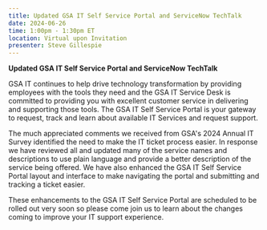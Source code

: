 ```yaml
---
title: Updated GSA IT Self Service Portal and ServiceNow TechTalk
date: 2024-06-26
time: 1:00pm - 1:30pm ET
location: Virtual upon Invitation
presenter: Steve Gillespie
---
```

<!--StartFragment-->

**Updated GSA IT Self Service Portal and ServiceNow TechTalk**

GSA IT continues to help drive technology transformation by providing employees with the tools they need and the GSA IT Service Desk is committed to providing you with excellent customer service in delivering and supporting those tools. The GSA IT Self Service Portal is your gateway to request, track and learn about available IT Services and request support.



The much appreciated comments we received from GSA's 2024 Annual IT Survey identified the need to make the IT ticket process easier. In response we have reviewed all and updated many of the service names and descriptions to use plain language and provide a better description of the service being offered. We have also enhanced the GSA IT Self Service Portal layout and interface to make navigating the portal and submitting and tracking a ticket easier. 



These enhancements to the GSA IT Self Service Portal are scheduled to be rolled out very soon so please come join us to learn about the changes coming to improve your IT support experience.



<!--EndFragment-->